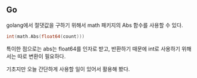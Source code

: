 ## Go
golang에서 절댓값을 구하기 위해서 math 패키지의 Abs 함수를 사용할 수 있다.

```go
int(math.Abs(float64(count)))
```

특이한 점으로는 abs는 float64를 인자로 받고, 반환하기 때문에 int로 사용하기 위해서는 따로 변환이 필요하다.

기초지만 오늘 간단하게 사용할 일이 있어서 활용해 봤다.